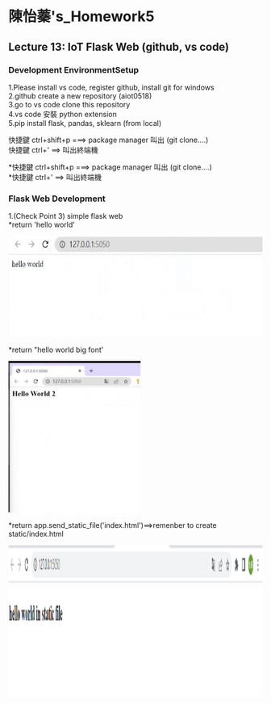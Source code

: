 # 陳怡蓁's_Homework5 
 
## Lecture 13: IoT Flask Web (github, vs code)  
### Development EnvironmentSetup   
  
   
1.Please install vs code, register github, install git for windows   
2.github create a new repository (aiot0518)      
3.go to vs code clone this repository    
4.vs code 安裝 python extension    
5.pip install flask, pandas, sklearn   (from local)

快捷鍵 ctrl+shift+p ===> package manager 叫出 (git clone....)      
快捷鍵 ctrl+' ==> 叫出終端機   



*快捷鍵 ctrl+shift+p ===> package manager 叫出 (git clone....)        
*快捷鍵 ctrl+' ==> 叫出終端機   




### Flask Web Development   
1.(Check Point 3) simple flask web   
  *return 'hello world'   

<img src="./1.png" height=200 /> 

  *return "hello world big font'   

<img src="./2.png" height=300 />    

  *return app.send_static_file('index.html')==>remenber to create static/index.html   

<img src="./4.png" height=300 />      

